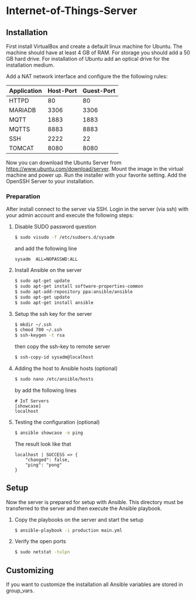 # Internet-of-Things-Server

## Installation
First install VirtualBox and create a default linux machine for Ubuntu. 
The machine should have at least 4 GB of RAM. For storage you should add a 50 GB 
hard drive. For installation of Ubuntu add an optical drive for the installation medium.

Add a NAT network interface and configure the the following rules:

| Application           | Host-Port     | Guest-Port    |
| --------------------- | ------------- | ------------- |
| HTTPD                 | 80            | 80            |
| MARIADB               | 3306          | 3306          |
| MQTT                  | 1883          | 1883          |
| MQTTS                 | 8883          | 8883          |
| SSH                   | 2222          | 22            |
| TOMCAT                | 8080          | 8080          |

Now you can download the Ubuntu Server from https://www.ubuntu.com/download/server. Mount 
the image in the virtual machine and power up. Run the installer with your favorite setting.
Add the OpenSSH Server to your installation. 

### Preparation
After install connect to the server via SSH.
Login in the server (via ssh) with your admin account and execute the following steps: 

1. Disable SUDO password question

    ```bash
    $ sudo visudo -f /etc/sudoers.d/sysadm
    ```
    and add the following line
    ``` 
    sysadm  ALL=NOPASSWD:ALL
    ```

1. Install Ansible on the server
    
    ```bash
    $ sudo apt-get update
    $ sudo apt-get install software-properties-common
    $ sudo apt-add-repository ppa:ansible/ansible
    $ sudo apt-get update
    $ sudo apt-get install ansible
    ```

1. Setup the ssh key for the server
    
    ```bash
    $ mkdir ~/.ssh
    $ chmod 700 ~/.ssh
    $ ssh-keygen -t rsa
	```
    
    then copy the ssh-key to remote server
    ```bash
    $ ssh-copy-id sysadm@localhost
    ```

1. Adding the host to Ansible hosts (optional)
    ```bash
    $ sudo nano /etc/ansible/hosts
    ```
    by add the following lines
    ```
    # IoT Servers
    [showcase]
    localhost
    ```

1. Testing the configuration (optional)
    ```bash
    $ ansible showcase -m ping
    ```
    The result look like that
    ```
    localhost | SUCCESS => {
        "changed": false,
        "ping": "pong"
    }
    ```
    
## Setup

Now the server is prepared for setup with Ansible.
This directory must be transferred to the server and then 
execute the Ansible playbook.
 

1. Copy the playbooks on the server and start the setup
    ```bash
    $ ansible-playbook -i production main.yml
    ```

1. Verify the open ports
    ```bash
    $ sudo netstat -tulpn
    ```

## Customizing

If you want to customize the installation all Ansible variables are stored in
group_vars.
